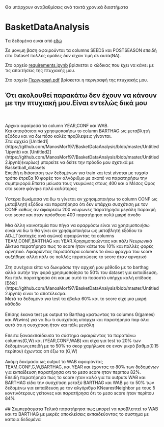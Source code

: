 Θα υπάρχουν αναβαθμίσεις ανά τακτά χρονικά διαστήματα 
# BasketDataAnalysis
Tα δεδομένα ειναι από [εδώ](https://www.kaggle.com/andrewsundberg/college-basketball-dataset)

Σε μονιμη βαση   αφαιρούνται τα columns SEEDS και POSTSEASON επειδή στο Dataset πολλες ομάδες δεν είχαν τιμή σε αυτά(ΝΑ).
<br>


Στο αρχείο [requirements.ipynb](https://github.com/ManosMorf97/BasketDataAnalysis/blob/master/requirements.ipynb) βρίσκεται 
ο κώδικας που έχει να κάνει με τις απαιτήσεις της πτυχιακής μου.

Στο αρχείο [Περιγραφή.pdf](https://github.com/ManosMorf97/BasketDataAnalysis/blob/master/%CE%A0%CE%B5%CF%81%CE%B9%CE%B3%CF%81%CE%B1%CF%86%CE%AE.pdf) βρίσκεται η περιγραφή της πτυχιακής μου.
<br>
## Ότι ακολουθεί παρακάτω δεν έχουν να κάνουν με την πτυχιακή μου.Είναι εντελώς δικά μου
<br>
<br>
Αρχικα αφαίρεσα τα column ΥΕΑR,CONF και WAB.<br>
Kαι αποφάσισα να χρησιμοποιήσω το column BARTHAG ως μεταβλητή εξόδου και να δω πόσο καλές προβλεψεις γίνονται.
<br>
Στα αρχεία [Unitled1](https://github.com/ManosMorf97/BasketDataAnalysis/blob/master/Untitled1.ipynb) και 
[Untitled2](https://github.com/ManosMorf97/BasketDataAnalysis/blob/master/Untitled2.ipynb)(κυρίως)
μπορείτε να δείτε την πρόοδο μου σχετικά με Basketball_datasets
<br>
Επειδή η διάσπαση των δεδομένων για train και test γίνεται με τυχαίο τρόπο έτρεξα 10 φορές τον αλγόριθμο με σκοπό να παρατηρήσω την συμπριφορά.Επειτα μείωσα τους νευρώνες στους 400 και ο Μέσος Ωρος στο score φάνηκε πολύ καλύτερος
<br>
<br>
Yστερα δωκίμασα να δω τι γίνεται αν χρησιμοποιήσω το column CONF ως μεταβλητή εξόδου και παρατήρησα ότι δεν υπάρχει συσχέτιση με τον CONF
καθως αν αφαιρεσω 200 νευρωνες παρατήρησα μεγάλη παρακμή στο score και όταν πρόσθεσα 400 παρατήρησα πολύ μικρή άνοδο
<br>
<br>
Mια άλλη καινοτομία που πήγα να εφαρμόσω είναι να χρησιμοποιήσω είναι να δω τι θα γίνει αν χρησιμοποιήσω ως μεταβλητή εξόδου το ADJ_Τ(κατοχές ανά αγώνα) αφαιρώντας τα columns TEAM,CONF,BARTHAG και YEAR.Χρησιμοποιώντας και πάλι Νευρωνικά Δίκτυα παρατήρησα πως το score ήταν κάτω του 10% και πολλές φορές αρνητικό. 
Αφαιρώντας περισσότερα columns το άνω φράγμα του score αυξήθηκε αλλά πάλι σε πολλές περιπτώσεις το score ήταν αρνητικό
<br>
<br>
Στη συνέχεια είπα να δωκιμάσω την αρχική μου μέθοδο με το barthag αλλά αυτήν την φορά χρησιμοποίησα το 50% του dataset για εκπαίδευση.<br>Και πάλι παρατήρησα ότι και με αυτό το ποσοστό υπήρχε καλή επίδοση.[Eδώ](https://github.com/ManosMorf97/BasketDataAnalysis/blob/master/Untitled2.ipynb) είναι το αποτέλεσμα.
<br>
Μετά τα δεδομένα για test τα έβαλα 60% και το score είχε μια μικρή κάθοδο
<br><br>
Eπίσης έκανα test με output το Barthag κρατωντας τα columns G(games) και W(wins) για να δω τι συσχέτιση υπάρχει και παρατήρησα παρ όλα αυτά ότι η συσχέτιση ήταν και πάλι μεγάλη
<br><br>
Επειτα ξαναεκπαίδευσα το σύστημα αφαιρώντας τα παραπάνω columns(G,W) και (YEAR,CONF,WAB) και είχα για test το 20% των δεδομένων,επειδή με το 50% το σκορ χαμήλωσε σε εναν μικρό βαθμο(0.15 περίπου) έχωντας απ έξω τα (G,W)
<br><br>
Aκόμη δοκίμασα ως output το WAB αφαιρόντας ΤΕΑΜ,CONF,G,W,BARTHAG, και YEAR και έχοντας το 80% των δεδομένων για εκπαίδευση παρατήρησα οτι το μεσο score ηταν περιπου 82%.
<br>
Eπειδή παρατήρησα πως το score ηταν καλό για τα outputs WAB και BARTHAG είδα την συσχέτιση μεταξύ BARTHAG και WAB με το 50% των δεδομένω για εκπαίδευση με τον αλγόριθμο KNearestNeighbor με τους 5 κοντινότερους γείτονες  και παρατήρησα ότι το μεσο score ήταν περίπου 84%
<br>
<br>
## Συμπεράσματα
Τελικά παρατήρησα πως μπορεί να προβλεπτεί το WAB και το BARTHAG με μικρές αποκλείσεις εκπαιδεύοντας το συστημα με καποια δεδομένα
